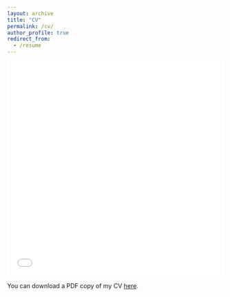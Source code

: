 ```yaml
---
layout: archive
title: "CV"
permalink: /cv/
author_profile: true
redirect_from:
  - /resume
---
```


<iframe src="/files/Hirsch_Max_CV.pdf" width="100%" height="500" frameborder="no" border="0" marginwidth="0" marginheight="0"></iframe>


You can download a PDF copy of my CV [here](/files/Hirsch_Max_CV.pdf).
